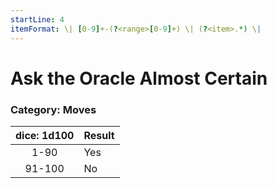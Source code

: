 ```yaml
---
startLine: 4
itemFormat: \| [0-9]+-(?<range>[0-9]+) \| (?<item>.*) \|
---
```

# Ask the Oracle Almost Certain
### Category: Moves

| dice: 1d100 | Result |
|:----:|:-------|
| 1-90 | Yes |
| 91-100 | No |